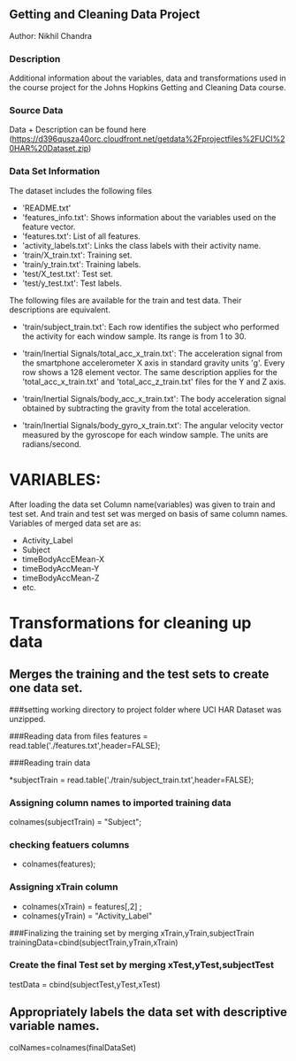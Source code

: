 ## Getting and Cleaning Data Project

Author: Nikhil Chandra

### Description
Additional information about the variables, data and transformations used in the course project for the Johns Hopkins Getting and Cleaning Data course.

### Source Data
Data + Description can be found here (https://d396qusza40orc.cloudfront.net/getdata%2Fprojectfiles%2FUCI%20HAR%20Dataset.zip)

### Data Set Information
The dataset includes the following files

- 'README.txt'
- 'features_info.txt': Shows information about the variables used on the feature vector.
- 'features.txt': List of all features.
- 'activity_labels.txt': Links the class labels with their activity name.
- 'train/X_train.txt': Training set.
- 'train/y_train.txt': Training labels.
- 'test/X_test.txt': Test set.
- 'test/y_test.txt': Test labels.

The following files are available for the train and test data. Their descriptions are equivalent. 

- 'train/subject_train.txt': Each row identifies the subject who performed the activity for each window sample. Its range is from 1 to 30. 

- 'train/Inertial Signals/total_acc_x_train.txt': The acceleration signal from the smartphone accelerometer X axis in standard gravity units 'g'. Every row shows a 128 element vector. The same description applies for the 'total_acc_x_train.txt' and 'total_acc_z_train.txt' files for the Y and Z axis. 

- 'train/Inertial Signals/body_acc_x_train.txt': The body acceleration signal obtained by subtracting the gravity from the total acceleration. 

- 'train/Inertial Signals/body_gyro_x_train.txt': The angular velocity vector measured by the gyroscope for each window sample. The units are radians/second. 

# VARIABLES:
After loading the data set Column name(variables) was given to train and test set. And train and test set was merged on basis of same column names. Variables of merged data set are as:

* Activity_Label
* Subject
* timeBodyAccEMean-X
* timeBodyAccMean-Y
* timeBodyAccMean-Z
* etc.

# Transformations for cleaning up data

## Merges the training and the test sets to create one data set.
###setting working directory to project folder where UCI HAR Dataset was unzipped.


###Reading data from files
features     = read.table('./features.txt',header=FALSE);

###Reading train data

*subjectTrain = read.table('./train/subject_train.txt',header=FALSE);

### Assigning column names to imported training data

colnames(subjectTrain)  = "Subject";

### checking featuers columns

* colnames(features);

 
### Assigning xTrain column 

* colnames(xTrain) = features[,2]  ;
* colnames(yTrain)        = "Activity_Label"

###Finalizing the  training set by merging xTrain,yTrain,subjectTrain
trainingData=cbind(subjectTrain,yTrain,xTrain)

### Create the final Test set by merging xTest,yTest,subjectTest

testData = cbind(subjectTest,yTest,xTest)


## Appropriately labels the data set with descriptive variable names. 
colNames=colnames(finalDataSet)
